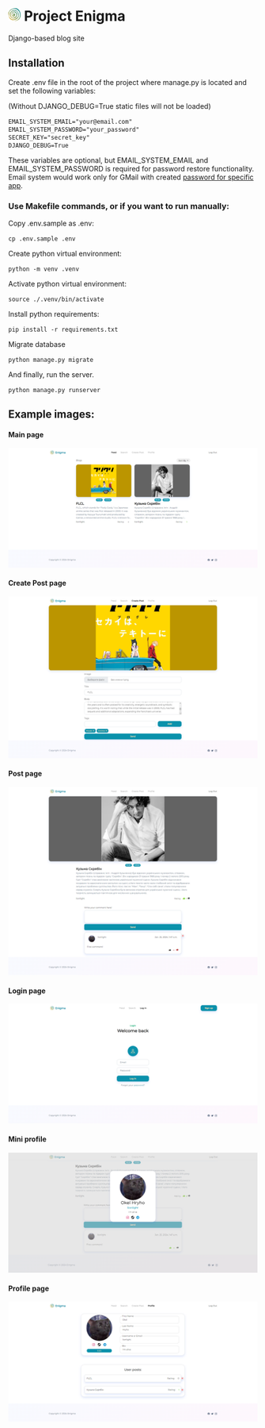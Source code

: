 # <img src="static/logo.svg" width="25px"> Project Enigma

Django-based blog site

## Installation

Create .env file in the root of the project where manage.py is located and set the following variables:

(Without DJANGO_DEBUG=True static files will not be loaded)

```properties
EMAIL_SYSTEM_EMAIL="your@email.com"
EMAIL_SYSTEM_PASSWORD="your_password"
SECRET_KEY="secret_key"
DJANGO_DEBUG=True
```

These variables are optional, but EMAIL_SYSTEM_EMAIL and EMAIL_SYSTEM_PASSWORD is required for password restore
functionality. Email system would work only for GMail with
created [password for specific app](https://support.google.com/accounts/answer/185833).


### Use Makefile commands, or if you want to run manually:
Copy .env.sample as .env:
```shell
cp .env.sample .env
```

Create python virtual environment:
```shell
python -m venv .venv
```

Activate python virtual environment:
```shell
source ./.venv/bin/activate
```


Install python requirements:
```shell
pip install -r requirements.txt
```

Migrate database
```shell
python manage.py migrate
```

And finally, run the server.
```shell
python manage.py runserver
```

## Example images:

#### Main page

![Sample Image](./Images/main_page.png)

#### Create Post page

![Sample Image](./Images/add_post.png)

#### Post page

![Sample Image](./Images/added_post.png)

#### Login page

![Sample Image](./Images/login_page.png)

#### Mini profile

![Sample Image](./Images/mini_profile.png)

#### Profile page

![Sample Image](./Images/profile_page.png)

